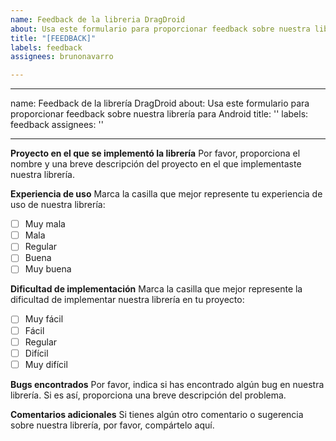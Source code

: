 ```yaml
---
name: Feedback de la libreria DragDroid
about: Usa este formulario para proporcionar feedback sobre nuestra librería DragDroid
title: "[FEEDBACK]"
labels: feedback
assignees: brunonavarro

---
```


---
name: Feedback de la librería DragDroid
about: Usa este formulario para proporcionar feedback sobre nuestra librería para Android
title: ''
labels: feedback
assignees: ''

---

**Proyecto en el que se implementó la librería**
Por favor, proporciona el nombre y una breve descripción del proyecto en el que implementaste nuestra librería.

**Experiencia de uso**
Marca la casilla que mejor represente tu experiencia de uso de nuestra librería:

- [ ] Muy mala
- [ ] Mala
- [ ] Regular
- [ ] Buena
- [ ] Muy buena

**Dificultad de implementación**
Marca la casilla que mejor represente la dificultad de implementar nuestra librería en tu proyecto:

- [ ] Muy fácil
- [ ] Fácil
- [ ] Regular
- [ ] Difícil
- [ ] Muy difícil

**Bugs encontrados**
Por favor, indica si has encontrado algún bug en nuestra librería. Si es así, proporciona una breve descripción del problema.

**Comentarios adicionales**
Si tienes algún otro comentario o sugerencia sobre nuestra librería, por favor, compártelo aquí.
